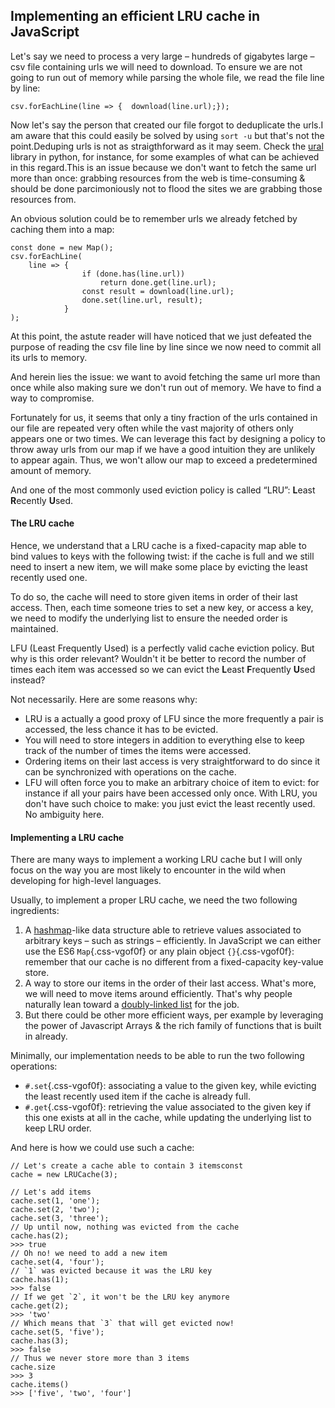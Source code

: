 Implementing an efficient LRU cache in JavaScript
-------------------------------------------------

Let's say we need to process a very large – hundreds of gigabytes large
– csv file containing urls we will need to download. To ensure we are
not going to run out of memory while parsing the whole file, we read the
file line by line:

    csv.forEachLine(line => {  download(line.url);});

Now let's say the person that created our file forgot to deduplicate the
urls.I am aware that this could easily be solved by using `sort -u` but
that's not the point.Deduping urls is not as straigthforward as it may
seem. Check the [ural](https://github.com/medialab/ural#readme) library
in python, for instance, for some examples of what can be achieved in
this regard.This is an issue because we don't want to fetch the same url
more than once: grabbing resources from the web is time-consuming &
should be done parcimoniously not to flood the sites we are grabbing
those resources from.

An obvious solution could be to remember urls we already fetched by
caching them into a map:

    const done = new Map();
    csv.forEachLine(
        line => {  
                    if (done.has(line.url))    
                        return done.get(line.url);  
                    const result = download(line.url);  
                    done.set(line.url, result);
                }
    );

At this point, the astute reader will have noticed that we just defeated
the purpose of reading the csv file line by line since we now need to
commit all its urls to memory.

And herein lies the issue: we want to avoid fetching the same url more
than once while also making sure we don't run out of memory. We have to
find a way to compromise.

Fortunately for us, it seems that only a tiny
fraction of the urls contained in our file are repeated very often while
the vast majority of others only appears one or two times. We can
leverage this fact by designing a policy to throw away urls from our map
if we have a good intuition they are unlikely to appear again. Thus, we
won't allow our map to exceed a predetermined amount of memory.

And one of the most commonly used eviction policy is called “LRU”:
**L**east **R**ecently **U**sed.

#### The LRU cache

Hence, we understand that a LRU cache is a fixed-capacity map able to
bind values to keys with the following twist: if the cache is full and
we still need to insert a new item, we will make some place by evicting
the least recently used one.

To do so, the cache will need to store given items in order of their
last access. Then, each time someone tries to set a new key, or access a
key, we need to modify the underlying list to ensure the needed order is
maintained.

LFU (Least Frequently Used) is a perfectly valid cache eviction
policy. But why is this order relevant? Wouldn't it be better to record the number
of times each item was accessed so we can evict the **L**east
**F**requently **U**sed instead?

Not necessarily. Here are some reasons why:

-   LRU is a actually a good proxy of LFU since the more frequently a
    pair is accessed, the less chance it has to be evicted.
-   You will need to store integers in addition to everything else to
    keep track of the number of times the items were accessed.
-   Ordering items on their last access is very straightforward to do
    since it can be synchronized with operations on the cache.
-   LFU will often force you to make an arbitrary choice of item to
    evict: for instance if all your pairs have been accessed only once.
    With LRU, you don't have such choice to make: you just evict the
    least recently used. No ambiguity here.

#### Implementing a LRU cache

There are many ways to implement a working LRU cache but I will only
focus on the way you are most likely to encounter in the wild when
developing for high-level languages.

Usually, to implement a proper LRU cache, we need the two following
ingredients:

1.  A [hashmap](https://en.wikipedia.org/wiki/Hash_table)-like data
    structure able to retrieve values associated to arbitrary keys –
    such as strings – efficiently. In JavaScript we can either use the
    ES6
    `Map`{.css-vgof0f} or any plain object `{}`{.css-vgof0f}: remember
    that our cache is no different from a fixed-capacity key-value
    store.
2.  A way to store our items in the order of their last access. What's
    more, we will need to move items around efficiently. That's why
    people naturally lean toward a [doubly-linked
    list](https://en.wikipedia.org/wiki/Doubly_linked_list) for the job. 
3.  But there could be other more efficient ways, per example by leveraging the power 
    of Javascript Arrays & the rich family of functions that is built in already.

Minimally, our implementation needs to be able to run the two following
operations:

-   `#.set`{.css-vgof0f}: associating a value to the given key, while
    evicting the least recently used item if the cache is already full.
-   `#.get`{.css-vgof0f}: retrieving the value associated to the given
    key if this one exists at all in the cache, while updating the
    underlying list to keep LRU order.

And here is how we could use such a cache:

    // Let's create a cache able to contain 3 itemsconst 
    cache = new LRUCache(3);

    // Let's add items
    cache.set(1, 'one');
    cache.set(2, 'two');
    cache.set(3, 'three');
    // Up until now, nothing was evicted from the cache
    cache.has(2);
    >>> true
    // Oh no! we need to add a new item
    cache.set(4, 'four');
    // `1` was evicted because it was the LRU key
    cache.has(1);
    >>> false
    // If we get `2`, it won't be the LRU key anymore
    cache.get(2);
    >>> 'two'
    // Which means that `3` that will get evicted now!
    cache.set(5, 'five');
    cache.has(3);
    >>> false
    // Thus we never store more than 3 items
    cache.size
    >>> 3
    cache.items()
    >>> ['five', 'two', 'four']

